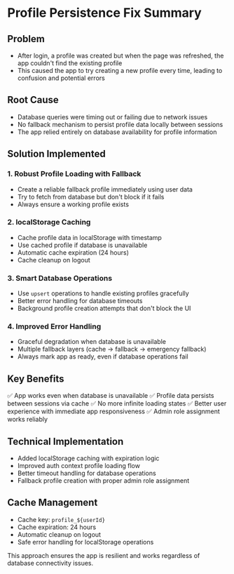 # Profile Persistence Fix Summary

## Problem
- After login, a profile was created but when the page was refreshed, the app couldn't find the existing profile
- This caused the app to try creating a new profile every time, leading to confusion and potential errors

## Root Cause
- Database queries were timing out or failing due to network issues
- No fallback mechanism to persist profile data locally between sessions
- The app relied entirely on database availability for profile information

## Solution Implemented

### 1. Robust Profile Loading with Fallback
- Create a reliable fallback profile immediately using user data
- Try to fetch from database but don't block if it fails
- Always ensure a working profile exists

### 2. localStorage Caching
- Cache profile data in localStorage with timestamp
- Use cached profile if database is unavailable
- Automatic cache expiration (24 hours)
- Cache cleanup on logout

### 3. Smart Database Operations
- Use `upsert` operations to handle existing profiles gracefully
- Better error handling for database timeouts
- Background profile creation attempts that don't block the UI

### 4. Improved Error Handling
- Graceful degradation when database is unavailable
- Multiple fallback layers (cache → fallback → emergency fallback)
- Always mark app as ready, even if database operations fail

## Key Benefits
✅ App works even when database is unavailable
✅ Profile data persists between sessions via cache
✅ No more infinite loading states
✅ Better user experience with immediate app responsiveness
✅ Admin role assignment works reliably

## Technical Implementation
- Added localStorage caching with expiration logic
- Improved auth context profile loading flow
- Better timeout handling for database operations
- Fallback profile creation with proper admin role assignment

## Cache Management
- Cache key: `profile_${userId}`
- Cache expiration: 24 hours
- Automatic cleanup on logout
- Safe error handling for localStorage operations

This approach ensures the app is resilient and works regardless of database connectivity issues.
